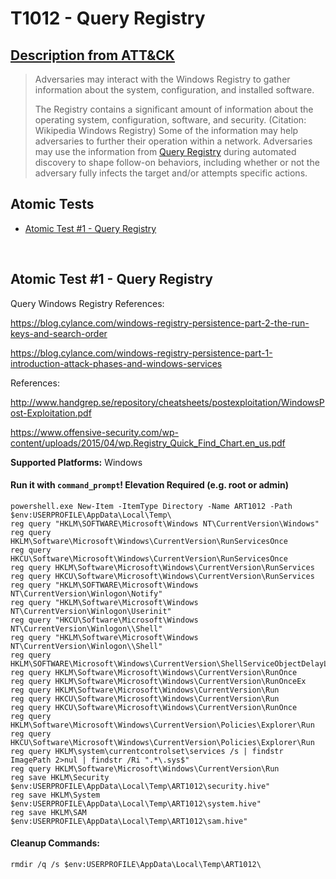 # T1012 - Query Registry
## [Description from ATT&CK](https://attack.mitre.org/wiki/Technique/T1012)
<blockquote>Adversaries may interact with the Windows Registry to gather information about the system, configuration, and installed software.

The Registry contains a significant amount of information about the operating system, configuration, software, and security. (Citation: Wikipedia Windows Registry) Some of the information may help adversaries to further their operation within a network. Adversaries may use the information from [Query Registry](https://attack.mitre.org/techniques/T1012) during automated discovery to shape follow-on behaviors, including whether or not the adversary fully infects the target and/or attempts specific actions.</blockquote>

## Atomic Tests

- [Atomic Test #1 - Query Registry](#atomic-test-1---query-registry)


<br/>

## Atomic Test #1 - Query Registry
Query Windows Registry
References:

https://blog.cylance.com/windows-registry-persistence-part-2-the-run-keys-and-search-order

https://blog.cylance.com/windows-registry-persistence-part-1-introduction-attack-phases-and-windows-services

References:

http://www.handgrep.se/repository/cheatsheets/postexploitation/WindowsPost-Exploitation.pdf

https://www.offensive-security.com/wp-content/uploads/2015/04/wp.Registry_Quick_Find_Chart.en_us.pdf

**Supported Platforms:** Windows


#### Run it with `command_prompt`!  Elevation Required (e.g. root or admin) 
```
powershell.exe New-Item -ItemType Directory -Name ART1012 -Path $env:USERPROFILE\AppData\Local\Temp\
reg query "HKLM\SOFTWARE\Microsoft\Windows NT\CurrentVersion\Windows"
reg query HKLM\Software\Microsoft\Windows\CurrentVersion\RunServicesOnce
reg query HKCU\Software\Microsoft\Windows\CurrentVersion\RunServicesOnce
reg query HKLM\Software\Microsoft\Windows\CurrentVersion\RunServices
reg query HKCU\Software\Microsoft\Windows\CurrentVersion\RunServices
reg query "HKLM\SOFTWARE\Microsoft\Windows NT\CurrentVersion\Winlogon\Notify"
reg query "HKLM\Software\Microsoft\Windows NT\CurrentVersion\Winlogon\Userinit"
reg query "HKCU\Software\Microsoft\Windows NT\CurrentVersion\Winlogon\\Shell"
reg query "HKLM\Software\Microsoft\Windows NT\CurrentVersion\Winlogon\\Shell"
reg query HKLM\SOFTWARE\Microsoft\Windows\CurrentVersion\ShellServiceObjectDelayLoad
reg query HKLM\Software\Microsoft\Windows\CurrentVersion\RunOnce
reg query HKLM\Software\Microsoft\Windows\CurrentVersion\RunOnceEx
reg query HKLM\Software\Microsoft\Windows\CurrentVersion\Run
reg query HKCU\Software\Microsoft\Windows\CurrentVersion\Run
reg query HKCU\Software\Microsoft\Windows\CurrentVersion\RunOnce
reg query HKLM\Software\Microsoft\Windows\CurrentVersion\Policies\Explorer\Run
reg query HKCU\Software\Microsoft\Windows\CurrentVersion\Policies\Explorer\Run
reg query HKLM\system\currentcontrolset\services /s | findstr ImagePath 2>nul | findstr /Ri ".*\.sys$"
reg query HKLM\Software\Microsoft\Windows\CurrentVersion\Run
reg save HKLM\Security $env:USERPROFILE\AppData\Local\Temp\ART1012\security.hive"
reg save HKLM\System $env:USERPROFILE\AppData\Local\Temp\ART1012\system.hive"
reg save HKLM\SAM $env:USERPROFILE\AppData\Local\Temp\ART1012\sam.hive"
```


#### Cleanup Commands:
```
rmdir /q /s $env:USERPROFILE\AppData\Local\Temp\ART1012\
```

<br/>
